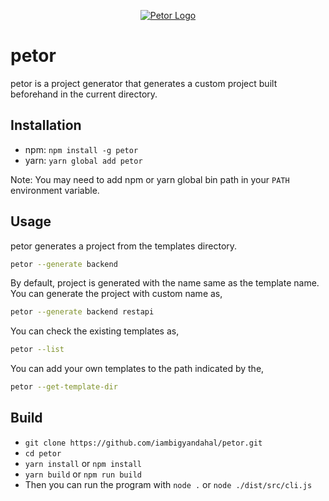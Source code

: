 <p align="center">
  <a href="https://github.com/iambigyandahal/petor"><img src="#" alt="Petor Logo"></a>
</p>

# petor

petor is a project generator that generates a custom project built beforehand in the current directory.

## Installation

- npm: `npm install -g petor`
- yarn: `yarn global add petor`
  
Note: You may need to add npm or yarn global bin path in your `PATH` environment variable.

## Usage

petor generates a project from the templates directory.

```bash
petor --generate backend
```

By default, project is generated with the name same as the template name. You can generate the project with custom name as,

```bash
petor --generate backend restapi
```

You can check the existing templates as,

```bash
petor --list
```

You can add your own templates to the path indicated by the,

```bash
petor --get-template-dir
```

## Build

- `git clone https://github.com/iambigyandahal/petor.git`
- `cd petor`
- `yarn install` or `npm install`
- `yarn build` or `npm run build`
- Then you can run the program with `node .` or `node ./dist/src/cli.js`
